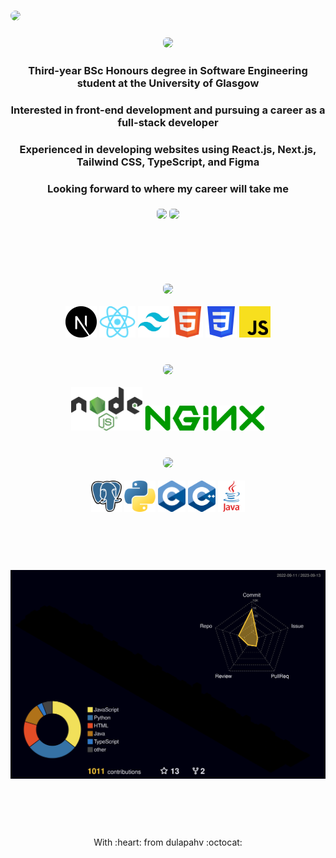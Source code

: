 ### <img src="https://github.com/dulapahv/dulapahv/assets/71577909/8ce87163-bb39-4651-823a-ae70df84eed4" style="border-radius:8px" />

### <p align="center"><img src="https://img.shields.io/badge/🔍_About_Me_🔎-995bfb?style=for-the-badge" height="50em" style="border-radius:6px" /></p>

<h3 align="center">Third-year BSc Honours degree in Software Engineering student at the University of Glasgow</h3>
<h3 align="center">Interested in front-end development and pursuing a career as a full-stack developer</h3>
<h3 align="center">Experienced in developing websites using React.js, Next.js, Tailwind CSS, TypeScript, and Figma</h3>
<h3 align="center">Looking forward to where my career will take me</h3>

### <p align="center">[<img src="https://img.shields.io/badge/✨_Portfolio-fb568a?style=for-the-badge" height="35em" style="border-radius:5px" />](https://dulapahv.dev) [<img src="https://img.shields.io/badge/Discord-%235865F2.svg?style=for-the-badge&logo=discord&logoColor=white" height="35em" style="border-radius:5px" />](https://discord.com/users/463287202005123072)</p>

### <p align="center"><img src="https://img.shields.io/badge/_-f7588a?style=for-the-badge" height="2em" width="50em" /><img src="https://img.shields.io/badge/_-49dbdd?style=for-the-badge" height="2em" width="50em" /><img src="https://img.shields.io/badge/_-f8ce57?style=for-the-badge" height="2em" width="50em" /><img src="https://img.shields.io/badge/_-995bfb?style=for-the-badge" height="2em" width="50em" /></p>

<br>

### <p align="center"><img src="https://img.shields.io/badge/🌸_Frontend_🌸-f8ce57?style=for-the-badge" height="50em" style="border-radius:6px" /></p>

<div align="center">
 <img height="50em" src="./frontend/nextjs.png?raw=true" />
 <img height="50em" src="./frontend/reactjs.png?raw=true" />
 <img height="50em" src="./frontend/tailwindcss.png?raw=true" />
 <img height="50em" src="./frontend/html.png?raw=true" />
 <img height="50em" src="./frontend/css.png?raw=true" />
 <img height="50em" src="./frontend/js.png?raw=true" />
</div>

<br>

### <p align="center"><img src="https://img.shields.io/badge/🔗_API_🔗-f7588a?style=for-the-badge" height="50em" style="border-radius:6px" /></p>

<div align="center">
  <img height="70em" src="./api/nodejs.png?raw=true" />
  <img height="40em" src="./api/nginx.png?raw=true" />
</div>

<br>

### <p align="center"><img src="https://img.shields.io/badge/💾_Backend_💾-49dbdd?style=for-the-badge" height="50em" style="border-radius:6px" /></p>

<div align="center">
 <img height="50em" src="./backend/postgresql.png?raw=true" />
 <img height="50em" src="./backend/py.png?raw=true" />
 <img height="50em" src="./backend/c.png?raw=true" />
 <img height="50em" src="./backend/cpp.png?raw=true" />
 <img height="50em" src="./backend/java.png?raw=true" />
</div>

<!-- ## <p align="center">🥇 EXPERIENCES & EXPERTISES 🥇</p>

- Official <u>***Teaching Assistance***</u> of KMITL in Rust and C/C++ programming language for the KMITL freshmen.
- <u>***Qualified***</u> and currently a  <u>***cadet at  42Bangkok***</u>, a global computer science school from France.
- <u>***Initiated and mentored***</u> KMITL freshmen in Python and C programming language in the SE14 Pre-Session activity.
- <u>***Teach coding***</u> to friends at KMITL and other universities. -->

### <p align="center"><img src="https://img.shields.io/badge/_-f7588a?style=for-the-badge" height="2em" width="50em" /><img src="https://img.shields.io/badge/_-49dbdd?style=for-the-badge" height="2em" width="50em" /><img src="https://img.shields.io/badge/_-f8ce57?style=for-the-badge" height="2em" width="50em" /><img src="https://img.shields.io/badge/_-995bfb?style=for-the-badge" height="2em" width="50em" /></p>

<br>

<!-- ### <p align="center"><img src="https://img.shields.io/badge/📈_My_Github_Stats_📊-995bfb?style=for-the-badge" height="50em" style="border-radius:8px" /></p> -->

<!-- <p align="center">
<img align="center" src="https://komarev.com/ghpvc/?username=DulapahV&color=blue&label=VISITORS+COUNT&style=flat-square"/>
</p>
<p align="center">
  <img height="180em" src="https://github-readme-stats.vercel.app/api?username=DulapahV&show_icons=true&hide_border=true&&count_private=true&include_all_commits=true&theme=dracula" />
  <img height="180em" src="https://github-readme-stats.vercel.app/api/top-langs/?username=DulapahV&exclude_repo=KNN-Image-Classification&show_icons=true&hide_border=true&langs_count=10&layout=compact&theme=dracula"/>
</p> -->

![3d](./profile-3d-contrib/profile-night-rainbow.svg)

### <p align="center"><img src="https://img.shields.io/badge/_-f7588a?style=for-the-badge" height="2em" width="50em" /><img src="https://img.shields.io/badge/_-49dbdd?style=for-the-badge" height="2em" width="50em" /><img src="https://img.shields.io/badge/_-f8ce57?style=for-the-badge" height="2em" width="50em" /><img src="https://img.shields.io/badge/_-995bfb?style=for-the-badge" height="2em" width="50em" /></p>

<br>

<p align="center">With :heart: from dulapahv :octocat:</p>
